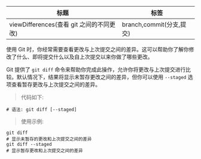 | 标题                                     | 标签                     |
| ---------------------------------------- | ------------------------ |
| viewDifferences(查看 git 之间的不同更改) | branch,commit(分支,提交) |

使用 Git 时，你经常需要查看更改与上次提交之间的差异。这可以帮助你了解你修改了什么、即将提交什么以及自上次提交以来你做了哪些更改。

Git 提供了 `git diff` 命令来帮助你完成此操作，允许你将更改与上次提交进行比较。默认情况下，结果将显示未暂存更改之间的差异，但你可以使用 `--staged` 选项查看暂存更改与上次提交之间的差异。

> 代码如下:

```shell
# 语法: git diff [--staged]
```

> 使用示例:

```shell
git diff
# 显示未暂存的更改和上次提交之间的差异
git diff --staged
# 显示暂存更改和上次提交之间的差异
```
